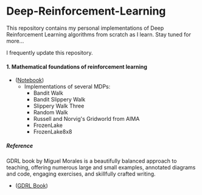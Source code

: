 # Deep-Reinforcement-Learning

This repository contains my personal implementations of Deep Reinforcement Learning algorithms from scratch as I learn. Stay tuned for more... 

I frequently update this repository.




#### 1. Mathematical foundations of reinforcement learning
- \([Notebook](https://github.com/karthikraja95/Deep-RL/blob/master/1.MDP_Implementation.ipynb))
  - Implementations of several MDPs: 
    - Bandit Walk
    - Bandit Slippery Walk
    - Slippery Walk Three
    - Random Walk
    - Russell and Norvig's Gridworld from AIMA
    - FrozenLake
    - FrozenLake8x8


##### Reference

GDRL book by Miguel Morales is a beautifully balanced approach to teaching, offering numerous large and small examples, annotated diagrams and code, engaging exercises, and skillfully crafted writing. 

- \([GDRL Book](https://www.manning.com/books/grokking-deep-reinforcement-learning))
